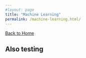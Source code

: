```yaml
---
#layout: page
title: "Machine Learning"
permalink: /machine-learning.html/
---
```


[Back to Home](../index.html)

## Also testing